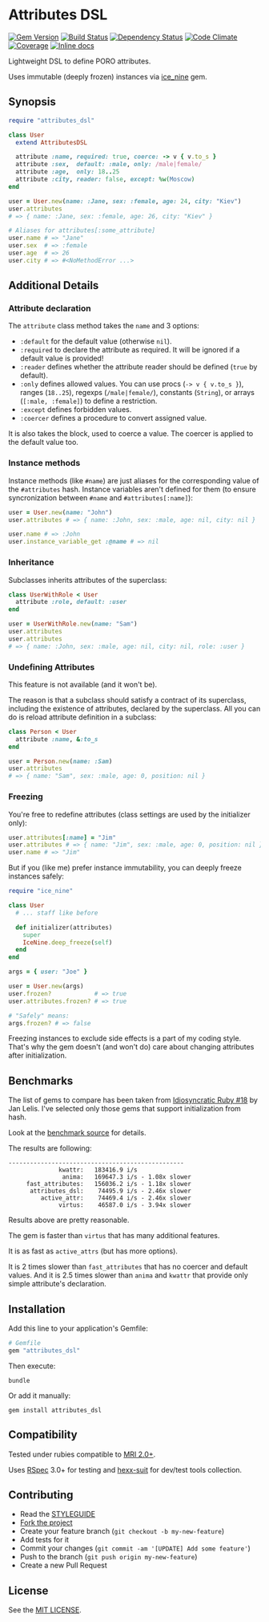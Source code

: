 Attributes DSL
==============

[![Gem Version](https://img.shields.io/gem/v/attributes_dsl.svg?style=flat)][gem]
[![Build Status](https://img.shields.io/travis/nepalez/attributes_dsl/master.svg?style=flat)][travis]
[![Dependency Status](https://img.shields.io/gemnasium/nepalez/attributes_dsl.svg?style=flat)][gemnasium]
[![Code Climate](https://img.shields.io/codeclimate/github/nepalez/attributes_dsl.svg?style=flat)][codeclimate]
[![Coverage](https://img.shields.io/coveralls/nepalez/attributes_dsl.svg?style=flat)][coveralls]
[![Inline docs](http://inch-ci.org/github/nepalez/attributes_dsl.svg)][inch]

Lightweight DSL to define PORO attributes.

Uses immutable (deeply frozen) instances via [ice_nine][ice_nine] gem.

Synopsis
--------

```ruby
require "attributes_dsl"

class User
  extend AttributesDSL

  attribute :name, required: true, coerce: -> v { v.to_s }
  attribute :sex,  default: :male, only: /male|female/
  attribute :age,  only: 18..25
  attribute :city, reader: false, except: %w(Moscow)
end

user = User.new(name: :Jane, sex: :female, age: 24, city: "Kiev")
user.attributes
# => { name: :Jane, sex: :female, age: 26, city: "Kiev" }

# Aliases for attributes[:some_attribute]
user.name # => "Jane"
user.sex  # => :female
user.age  # => 26
user.city # => #<NoMethodError ...>
```

Additional Details
------------------

### Attribute declaration

The `attribute` class method takes the `name` and 3 options:

- `:default` for the default value (otherwise `nil`).
- `:required` to declare the attribute as required. It will be ignored if a default value is provided!
- `:reader` defines whether the attribute reader should be defined (`true` by default).
- `:only` defines allowed values. You can use procs (`-> v { v.to_s }`), ranges (`18..25`), regexps (`/male|female/`), constants (`String`), or arrays (`[:male, :female]`) to define a restriction.
- `:except` defines forbidden values.
- `:coercer` defines a procedure to convert assigned value.

It is also takes the block, used to coerce a value. The coercer is applied to the default value too.

### Instance methods

Instance methods (like `#name`) are just aliases for the corresponding value of the `#attributes` hash. Instance variables aren't defined for them (to ensure syncronization between `#name` and `#attributes[:name]`):

```ruby
user = User.new(name: "John")
user.attributes # => { name: :John, sex: :male, age: nil, city: nil }

user.name # => :John
user.instance_variable_get :@name # => nil
```

### Inheritance

Subclasses inherits attributes of the superclass:

```ruby
class UserWithRole < User
  attribute :role, default: :user
end

user = UserWithRole.new(name: "Sam")
user.attributes
user.attributes
# => { name: :John, sex: :male, age: nil, city: nil, role: :user }
```

### Undefining Attributes

This feature is not available (and it won't be).

The reason is that a subclass should satisfy a contract of its superclass, including the existence of attributes, declared by the superclass.
All you can do is reload attribute definition in a subclass:

```ruby
class Person < User
  attribute :name, &:to_s
end

user = Person.new(name: :Sam)
user.attributes
# => { name: "Sam", sex: :male, age: 0, position: nil }
```

### Freezing

You're free to redefine attributes (class settings are used by the initializer only):

```ruby
user.attributes[:name] = "Jim"
user.attributes # => { name: "Jim", sex: :male, age: 0, position: nil }
user.name # => "Jim"
```

But if you (like me) prefer instance immutability, you can deeply freeze instances safely:

```ruby
require "ice_nine"

class User
  # ... staff like before

  def initializer(attributes)
    super
    IceNine.deep_freeze(self)
  end
end

args = { user: "Joe" }

user = User.new(args)
user.frozen?            # => true
user.attributes.frozen? # => true

# "Safely" means:
args.frozen? # => false
```

Freezing instances to exclude side effects is a part of my coding style. That's why the gem doesn't (and won't do) care about changing attributes after initialization.

Benchmarks
----------

The list of gems to compare has been taken from [Idiosyncratic Ruby #18][idiosyncratic_ruby] by Jan Lelis. I've selected only those gems that support initialization from hash.

Look at the [benchmark source][benchmark] for details.

The results are following:

```
-------------------------------------------------
              kwattr:   183416.9 i/s
               anima:   169647.3 i/s - 1.08x slower
     fast_attributes:   156036.2 i/s - 1.18x slower
      attributes_dsl:    74495.9 i/s - 2.46x slower
         active_attr:    74469.4 i/s - 2.46x slower
              virtus:    46587.0 i/s - 3.94x slower
```

Results above are pretty reasonable.

The gem is faster than `virtus` that has many additional features.

It is as fast as `active_attrs` (but has more options).

It is 2 times slower than `fast_attributes` that has no coercer and default values. And it is 2.5 times slower than `anima` and `kwattr` that provide only simple attribute's declaration.

Installation
------------

Add this line to your application's Gemfile:

```ruby
# Gemfile
gem "attributes_dsl"
```

Then execute:

```
bundle
```

Or add it manually:

```
gem install attributes_dsl
```

Compatibility
-------------

Tested under rubies compatible to [MRI 2.0+][versions].

Uses [RSpec][rspec] 3.0+ for testing and [hexx-suit][hexx-suit] for dev/test tools collection.

Contributing
------------

* Read the [STYLEGUIDE](config/metrics/STYLEGUIDE)
* [Fork the project](https://github.com/nepalez/attributes_dsl)
* Create your feature branch (`git checkout -b my-new-feature`)
* Add tests for it
* Commit your changes (`git commit -am '[UPDATE] Add some feature'`)
* Push to the branch (`git push origin my-new-feature`)
* Create a new Pull Request

License
-------

See the [MIT LICENSE](LICENSE).

[codeclimate]: https://codeclimate.com/github/nepalez/attributes_dsl
[coveralls]: https://coveralls.io/r/nepalez/attributes_dsl
[gem]: https://rubygems.org/gems/attributes_dsl
[gemnasium]: https://gemnasium.com/nepalez/attributes_dsl
[travis]: https://travis-ci.org/nepalez/attributes_dsl
[inch]: https://inch-ci.org/github/nepalez/attributes_dsl
[versions]: .travis.yml
[rspec]: http://rspec.org
[hexx-suit]: https://github.com/hexx-rb/hexx-suit
[mutant]: https://github.com/mbj/mutant
[ice_nine]: https://github.com/dkubb/ice_nine
[idiosyncratic_ruby]: http://idiosyncratic-ruby.com/18-con-struct-attributes.html
[benchmark]: benchmark/run.rb
